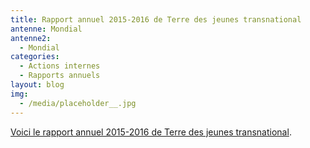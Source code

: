 ```yaml
---
title: Rapport annuel 2015-2016 de Terre des jeunes transnational
antenne: Mondial
antenne2:
  - Mondial
categories:
  - Actions internes
  - Rapports annuels
layout: blog
img:
  - /media/placeholder__.jpg
---
```

<a href="/media/terre-des-jeunes-rapport-annuel-2015-2016.pdf">Voici le rapport annuel 2015-2016 de Terre des jeunes transnational</a>.
